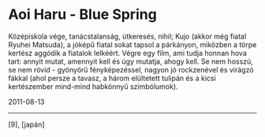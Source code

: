 # Aoi Haru - Blue Spring

Középiskola vége, tanácstalanság, útkeresés, nihil; Kujo (akkor még fiatal Ryuhei Matsuda), a jóképű fiatal sokat tapsol a párkányon, miközben a törpe kertész aggódik a fiatalok lelkéért. Végre egy film, ami tudja honnan hova tart: annyit mutat, amennyit kell és úgy mutatja, ahogy kell. Se nem hosszú, se nem rövid - gyönyörű fényképezéssel, nagyon jó rockzenével és virágzó fákkal (ahol persze a tavasz, a három elültetett tulipán és a kicsi kertészember mind-mind habkönnyű szimbólumok).

2011-08-13 

----

[9], [japán]